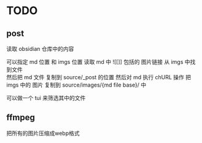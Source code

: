 # TODO

## post 

读取 obsidian 仓库中的内容

可以指定 md 位置 和 imgs 位置 读取 md 中 ![[]] 包括的 图片链接 从 imgs 中找到文件  
然后把 md 文件 复制到 source/_post 的位置  然后对 md 执行 chURL 操作
把 imgs 中的 图片 复制到 source/images/{md file base}/ 中

可以做一个 tui 来筛选其中的文件

## ffmpeg

把所有的图片压缩成webp格式